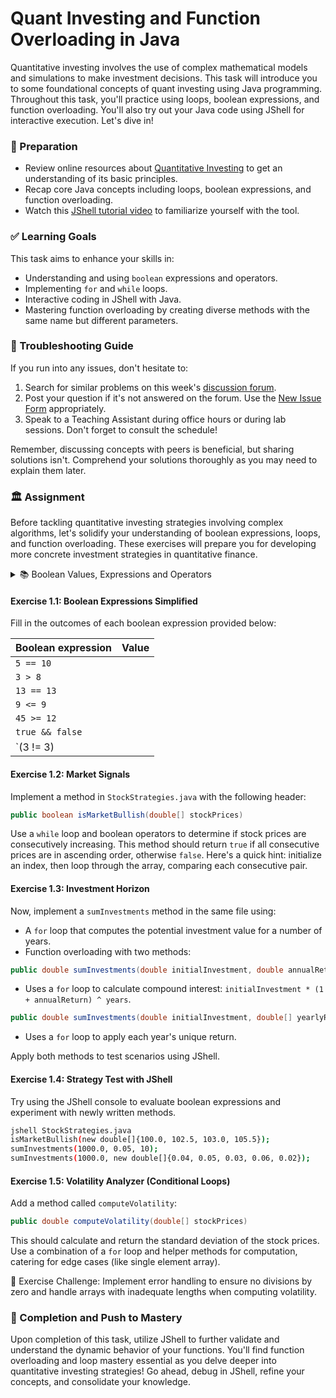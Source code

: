 # Quant Investing and Function Overloading in Java

Quantitative investing involves the use of complex mathematical models and simulations to make investment decisions. This task will introduce you to some foundational concepts of quant investing using Java programming. Throughout this task, you'll practice using loops, boolean expressions, and function overloading. You'll also try out your Java code using JShell for interactive execution. Let's dive in!

### 📝 Preparation

- Review online resources about [Quantitative Investing](https://www.investopedia.com/quantitative-investment-strategies-4587443) to get an understanding of its basic principles.
- Recap core Java concepts including loops, boolean expressions, and function overloading.
- Watch this [JShell tutorial video](https://www.youtube.com/watch?v=6Ts-nmYoJ8Y) to familiarize yourself with the tool.

### ✅ Learning Goals

This task aims to enhance your skills in:

* Understanding and using `boolean` expressions and operators.
* Implementing `for` and `while` loops.
* Interactive coding in JShell with Java.
* Mastering function overloading by creating diverse methods with the same name but different parameters.

### 🚨 Troubleshooting Guide

If you run into any issues, don't hesitate to:

1. Search for similar problems on this week's [discussion forum](https://gits-15.sys.kth.se/inda-24/help/issues).
2. Post your question if it's not answered on the forum. Use the [New Issue Form](https://gits-15.sys.kth.se/inda-24/help/issues/new) appropriately.
3. Speak to a Teaching Assistant during office hours or during lab sessions. Don't forget to consult the schedule!

Remember, discussing concepts with peers is beneficial, but sharing solutions isn't. Comprehend your solutions thoroughly as you may need to explain them later.

### 🏛 Assignment

Before tackling quantitative investing strategies involving complex algorithms, let's solidify your understanding of boolean expressions, loops, and function overloading. These exercises will prepare you for developing more concrete investment strategies in quantitative finance.

<details>
<summary> 📚 Boolean Values, Expressions and Operators </summary>

A [boolean value](https://en.wikipedia.org/wiki/Boolean_data_type) is either `true` or `false`. A [boolean expression](https://en.wikipedia.org/wiki/Boolean_expression) evaluates to one of these boolean values. You can use boolean operators like `&&` for "and", `||` for "or", and `!` for "not". Just like arithmetic operations, boolean expressions respect precedence rules, but you can use parentheses to ensure specific evaluation orders, such as:

- `true || (true && false)` results in `true`.
- `(true || true) && false` results in `false`.

</details>

#### Exercise 1.1: Boolean Expressions Simplified

Fill in the outcomes of each boolean expression provided below:

| Boolean expression         | Value   |
| -------------------------- | ------- |
| `5 == 10`                  |         |
| `3 > 8`                    |         |
| `13 == 13`                 |         |
| `9 <= 9`                   |         |
| `45 >= 12`                 |         |
| `true && false`            |         |
| `(3 != 3) || (4 == 4)`     |         |

#### Exercise 1.2: Market Signals

Implement a method in `StockStrategies.java` with the following header:

```java
public boolean isMarketBullish(double[] stockPrices)
```

Use a `while` loop and boolean operators to determine if stock prices are consecutively increasing. This method should return `true` if all consecutive prices are in ascending order, otherwise `false`. Here's a quick hint: initialize an index, then loop through the array, comparing each consecutive pair.

#### Exercise 1.3: Investment Horizon

Now, implement a `sumInvestments` method in the same file using:

- A `for` loop that computes the potential investment value for a number of years.
- Function overloading with two methods:
  
```java
public double sumInvestments(double initialInvestment, double annualReturn, int years)
```

- Uses a `for` loop to calculate compound interest: `initialInvestment * (1 + annualReturn) ^ years`.

```java
public double sumInvestments(double initialInvestment, double[] yearlyReturns)
```

- Uses a `for` loop to apply each year's unique return.
  
Apply both methods to test scenarios using JShell.

#### Exercise 1.4: Strategy Test with JShell

Try using the JShell console to evaluate boolean expressions and experiment with newly written methods. 

```bash
jshell StockStrategies.java
isMarketBullish(new double[]{100.0, 102.5, 103.0, 105.5});
sumInvestments(1000.0, 0.05, 10);
sumInvestments(1000.0, new double[]{0.04, 0.05, 0.03, 0.06, 0.02});
```

#### Exercise 1.5: Volatility Analyzer (Conditional Loops)

Add a method called `computeVolatility`:

```java
public double computeVolatility(double[] stockPrices)
```

This should calculate and return the standard deviation of the stock prices. Use a combination of a `for` loop and helper methods for computation, catering for edge cases (like single element array).

🎯 Exercise Challenge: Implement error handling to ensure no divisions by zero and handle arrays with inadequate lengths when computing volatility.

### 🚀 Completion and Push to Mastery

Upon completion of this task, utilize JShell to further validate and understand the dynamic behavior of your functions. You'll find function overloading and loop mastery essential as you delve deeper into quantitative investing strategies! Go ahead, debug in JShell, refine your concepts, and consolidate your knowledge.